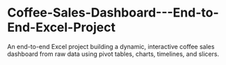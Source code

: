 # Coffee-Sales-Dashboard---End-to-End-Excel-Project
An end-to-end Excel project building a dynamic, interactive coffee sales dashboard from raw data using pivot tables, charts, timelines, and slicers.
